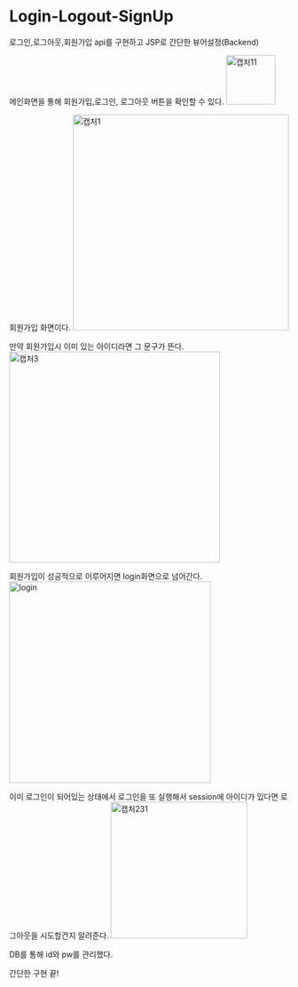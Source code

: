 # Login-Logout-SignUp
로그인,로그아웃,회원가입 api를 구현하고 JSP로 간단한 뷰어설정(Backend)

메인화면을 통해 회원가입,로그인, 로그아웃 버튼을 확인할 수 있다.
<img width="89" alt="캡처11" src="https://user-images.githubusercontent.com/78598447/131213357-68c57095-e80c-43e1-8c59-ed3fc6b2e3e3.PNG">

회원가입 화면이다.
<img width="389" alt="캡처1" src="https://user-images.githubusercontent.com/78598447/131213367-c468b027-d1e5-48e1-9e5c-8c6aac21f83c.PNG">

만약 회원가입시 이미 있는 아이디라면 그 문구가 뜬다.
<img width="380" alt="캡처3" src="https://user-images.githubusercontent.com/78598447/131213394-187a216e-e53b-4c39-8c55-8e98008bb113.PNG">

회원가입이 성공적으로 이루어지면 login화면으로 넘어간다.
<img width="363" alt="login" src="https://user-images.githubusercontent.com/78598447/131213397-8c955fd6-7745-45f1-a5fc-795263d73d9c.PNG">

이미 로그인이 되어있는 상태에서 로그인을 또 실행해서 session에 아이디가 있다면 로그아웃을 시도할건지 알려준다.
<img width="246" alt="캡처231" src="https://user-images.githubusercontent.com/78598447/131213377-b4b5ff2c-f654-4904-8481-8582fe95b612.PNG">

DB를 통해 id와 pw를 관리했다.

간단한 구현 끝!

